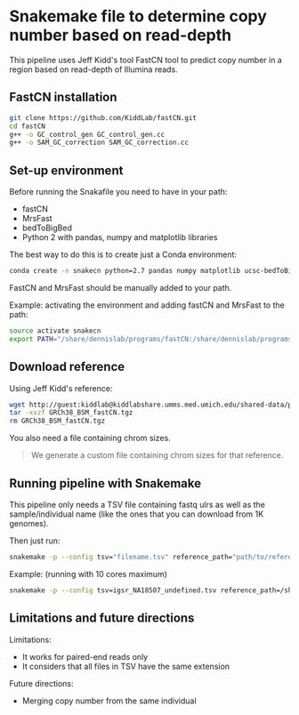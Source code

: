 # Snakemake file to determine copy number based on read-depth 

This pipeline uses Jeff Kidd's tool FastCN tool to predict copy number in a region based on read-depth of Illumina reads.

## FastCN installation

```bash
git clone https://github.com/KiddLab/fastCN.git
cd fastCN
g++ -o GC_control_gen GC_control_gen.cc
g++ -o SAM_GC_correction SAM_GC_correction.cc
```

## Set-up environment

Before running the Snakafile you need to have in your path:
- fastCN 
- MrsFast
- bedToBigBed
- Python 2 with pandas, numpy and matplotlib libraries

The best way to do this is to create just a Conda environment:
```bash
conda create -n snakecn python=2.7 pandas numpy matplotlib ucsc-bedToBigBed
```

FastCN and MrsFast should be manually added to your path. 

Example: activating the environment and adding fastCN and MrsFast to the path:
```bash
source activate snakecn
export PATH="/share/dennislab/programs/fastCN:/share/dennislab/programs/mrsfast/:$PATH"
```

## Download reference

Using Jeff Kidd's reference:
```bash
wget http://guest:kiddlab@kiddlabshare.umms.med.umich.edu/shared-data/public-data/fastCN/GRCh38_BSM_fastCN.tgz
tar -xvzf GRCh38_BSM_fastCN.tgz
rm GRCh38_BSM_fastCN.tgz
```

You also need a file containing chrom sizes. 

> We generate a custom file containing chrom sizes for that reference.

## Running pipeline with Snakemake

This pipeline only needs a TSV file containing fastq ulrs as well as the sample/individual name (like the ones that you can download from 1K genomes).

Then just run:
```bash
snakemake -p --config tsv="filename.tsv" reference_path="path/to/referece" chrom_sizes="path/to/chromsizes" 
```

Example: (running with 10 cores maximum)
```bash
snakemake -p --config tsv=igsr_NA18507_undefined.tsv reference_path=/share/dennislab/databases/assemblies/GRCh38/GRCh38_BSM_fastCN chrom_sizes=/share/dennislab/databases/assemblies/GRCh38/GRCh38_BSM_fastCN/ref/GRCh38_BSM.chromsizes -j 15
```

## Limitations and future directions

Limitations:
- It works for paired-end reads only
- It considers that all files in TSV have the same extension 

Future directions:
- Merging copy number from the same individual


